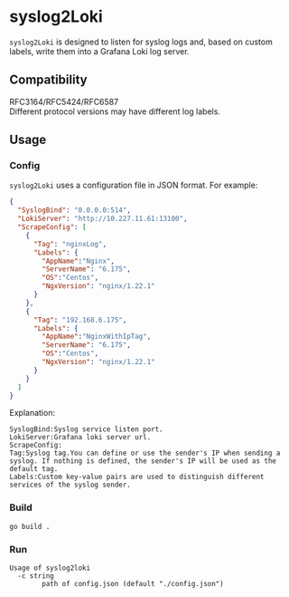 # syslog2Loki
`syslog2Loki` is designed to listen for syslog logs and, based on custom labels, write them into a Grafana Loki log server.

## Compatibility
RFC3164/RFC5424/RFC6587  
Different protocol versions may have different log labels.  

## Usage

### Config
`syslog2Loki` uses a configuration file in JSON format. For example:
```json lines
{
  "SyslogBind": "0.0.0.0:514",
  "LokiServer": "http://10.227.11.61:13100",
  "ScrapeConfig": [
    {
      "Tag": "nginxLog",
      "Labels": {
        "AppName":"Nginx",
        "ServerName": "6.175",
        "OS":"Centos",
        "NgxVersion": "nginx/1.22.1"
      }
    },
    {
      "Tag": "192.168.6.175",
      "Labels": {
        "AppName":"NginxWithIpTag",
        "ServerName": "6.175",
        "OS":"Centos",
        "NgxVersion": "nginx/1.22.1"
      }
    }
  ]
}
```
Explanation:
```text
SyslogBind:Syslog service listen port.
LokiServer:Grafana loki server url.
ScrapeConfig:
Tag:Syslog tag.You can define or use the sender's IP when sending a syslog. If nothing is defined, the sender's IP will be used as the default tag.
Labels:Custom key-value pairs are used to distinguish different services of the syslog sender.
```

### Build
```shell
go build .
```

### Run
```shell
Usage of syslog2loki
  -c string
        path of config.json (default "./config.json")
```